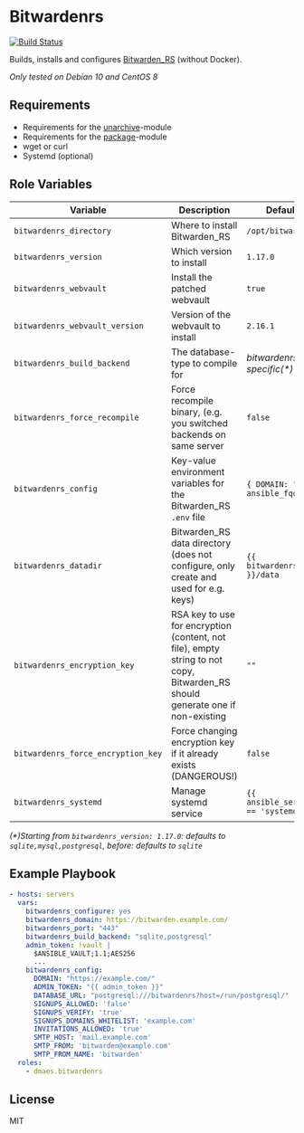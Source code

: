 # Bitwardenrs

[![Build Status](https://travis-ci.com/dmaes/ansible-role-bitwardenrs.svg?branch=master)](https://travis-ci.com/dmaes/ansible-role-bitwardenrs)

Builds, installs and configures [Bitwarden_RS](https://github.com/dani-garcia/bitwarden_rs) (without Docker).

*Only tested on Debian 10 and CentOS 8*

## Requirements
* Requirements for the [unarchive](https://docs.ansible.com/ansible/latest/modules/unarchive_module.html)-module
* Requirements for the [package](https://docs.ansible.com/ansible/latest/modules/package_module.html)-module
* wget or curl
* Systemd (optional)

## Role Variables
| Variable | Description | Default value |
| --- | --- | --- |
| `bitwardenrs_directory` | Where to install Bitwarden_RS | `/opt/bitwarden_rs` |
| `bitwardenrs_version` | Which version to install | `1.17.0` |
| `bitwardenrs_webvault` | Install the patched webvault | `true` |
| `bitwardenrs_webvault_version` | Version of the webvault to install | `2.16.1` |
| `bitwardenrs_build_backend` | The database-type to compile for | *bitwardenrs_version-specific(\*)* |
| `bitwardenrs_force_recompile` | Force recompile binary, (e.g. you switched backends on same server | `false` |
| `bitwardenrs_config` | Key-value environment variables for the Bitwarden_RS `.env` file | `{ DOMAIN: "https://{{ ansible_fqdn }}/" }` |
| `bitwardenrs_datadir` | Bitwarden_RS data directory (does not configure, only create and used for e.g. keys) | `{{ bitwardenrs_directory }}/data` |
| `bitwardenrs_encryption_key` | RSA key to use for encryption (content, not file), empty string to not copy, Bitwarden_RS should generate one if non-existing | `""` |
| `bitwardenrs_force_encryption_key` | Force changing encryption key if it already exists (DANGEROUS!) | `false` |
| `bitwardenrs_systemd` | Manage systemd service | `{{ ansible_service_mgr == 'systemd' }}` |
*(\*)Starting from `bitwardenrs_version: 1.17.0`: defaults to `sqlite,mysql,postgresql`, before: defaults to `sqlite`*

## Example Playbook
```yaml
- hosts: servers
  vars:
    bitwardenrs_configure: yes
    bitwardenrs_domain: https://bitwarden.example.com/
    bitwardenrs_port: "443"
    bitwardenrs_build_backend: "sqlite,postgresql"
    admin_token: !vault | 
      $ANSIBLE_VAULT;1.1;AES256
      ...
    bitwardenrs_config:
      DOMAIN: "https://example.com/"
      ADMIN_TOKEN: "{{ admin_token }}"
      DATABASE_URL: "postgresql:///bitwardenrs?host=/run/postgresql/"
      SIGNUPS_ALLOWED: 'false'
      SIGNUPS_VERIFY: 'true'
      SIGNUPS_DOMAINS_WHITELIST: 'example.com'
      INVITATIONS_ALLOWED: 'true'
      SMTP_HOST: 'mail.example.com'
      SMTP_FROM: 'bitwarden@example.com'
      SMTP_FROM_NAME: 'bitwarden'
  roles:
    - dmaes.bitwardenrs
```

## License
MIT
